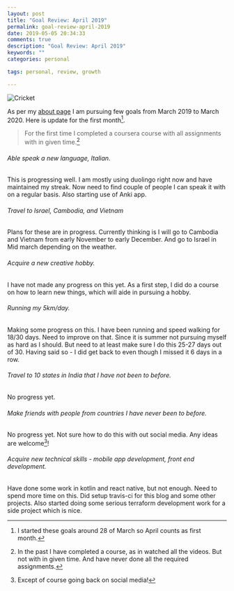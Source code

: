 ```yaml
---
layout: post
title: "Goal Review: April 2019"
permalink: goal-review-april-2019
date: 2019-05-05 20:34:33
comments: true
description: "Goal Review: April 2019"
keywords: ""
categories: personal

tags: personal, review, growth

---
```

![Cricket](/images/cricket.jpeg)

As per my [about page](/about) I am pursuing few goals from March 2019 to March 2020. Here is update for the first month[^1].

> For the first time I completed a coursera course with all assignments with in given time.[^3]

###### Able speak a new language, Italian.
This is progressing well. I am mostly using duolingo right now and have maintained my streak. Now need to find couple of people I can speak it with on a regular basis. Also starting use of Anki app.

###### Travel to Israel, Cambodia, and Vietnam
Plans for these are in progress. Currently thinking is I will go to Cambodia and Vietnam from early November to early December. And go to Israel in Mid march depending on the weather.

###### Acquire a new creative hobby.
I have not made any progress on this yet. As a first step, I did do a course on how to learn new things, which will aide in pursuing a hobby.

###### Running my 5km/day.
Making some progress on this. I have been running and speed walking for 18/30 days. Need to improve on that. Since it is summer not pursuing myself as hard as I should. But need to at least make sure I do this 25-27 days out of 30. Having said so - I did get back to even though I missed it 6 days in a row.

###### Travel to 10 states in India that I have not been to before.
No progress yet.

###### Make friends with people from countries I have never been to before.
No progress yet. Not sure how to do this with out social media. Any ideas are welcome[^2]!

###### Acquire new technical skills - mobile app development, front end development.
Have done some work in kotlin and react native, but not enough. Need to spend more time on this. Did setup travis-ci for this blog and some other projects. Also started doing some serious terraform development work for a side project which is nice.


[^1]: I started these goals around 28 of March so April counts as first month.
[^2]: Except of course going back on social media!
[^3]: In the past I have completed a course, as in watched all the videos. But not with in given time. And have never done all the required assignments.

